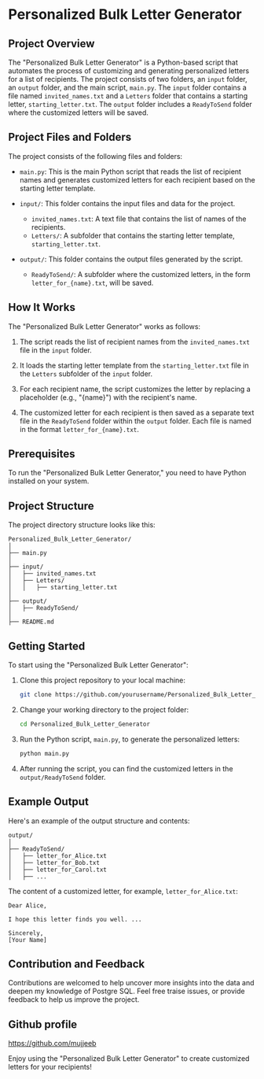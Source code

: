 # Personalized Bulk Letter Generator

## Project Overview

The "Personalized Bulk Letter Generator" is a Python-based script that automates the process of customizing and generating personalized letters for a list of recipients. The project consists of two folders, an `input` folder, an `output` folder, and the main script, `main.py`. The `input` folder contains a file named `invited_names.txt` and a `Letters` folder that contains a starting letter, `starting_letter.txt`. The `output` folder includes a `ReadyToSend` folder where the customized letters will be saved.

## Project Files and Folders

The project consists of the following files and folders:

- `main.py`: This is the main Python script that reads the list of recipient names and generates customized letters for each recipient based on the starting letter template.

- `input/`: This folder contains the input files and data for the project.
  - `invited_names.txt`: A text file that contains the list of names of the recipients.
  - `Letters/`: A subfolder that contains the starting letter template, `starting_letter.txt`.

- `output/`: This folder contains the output files generated by the script.
  - `ReadyToSend/`: A subfolder where the customized letters, in the form `letter_for_{name}.txt`, will be saved.

## How It Works

The "Personalized Bulk Letter Generator" works as follows:

1. The script reads the list of recipient names from the `invited_names.txt` file in the `input` folder.

2. It loads the starting letter template from the `starting_letter.txt` file in the `Letters` subfolder of the `input` folder.

3. For each recipient name, the script customizes the letter by replacing a placeholder (e.g., "{name}") with the recipient's name.

4. The customized letter for each recipient is then saved as a separate text file in the `ReadyToSend` folder within the `output` folder. Each file is named in the format `letter_for_{name}.txt`.

## Prerequisites

To run the "Personalized Bulk Letter Generator," you need to have Python installed on your system.

## Project Structure

The project directory structure looks like this:

```
Personalized_Bulk_Letter_Generator/
│
├── main.py
│
├── input/
│   ├── invited_names.txt
│   ├── Letters/
│   │   ├── starting_letter.txt
│
├── output/
│   ├── ReadyToSend/
│
├── README.md
```

## Getting Started

To start using the "Personalized Bulk Letter Generator":

1. Clone this project repository to your local machine:

   ```bash
   git clone https://github.com/yourusername/Personalized_Bulk_Letter_Generator.git
   ```

2. Change your working directory to the project folder:

   ```bash
   cd Personalized_Bulk_Letter_Generator
   ```

3. Run the Python script, `main.py`, to generate the personalized letters:

   ```bash
   python main.py
   ```

4. After running the script, you can find the customized letters in the `output/ReadyToSend` folder.

## Example Output

Here's an example of the output structure and contents:

```
output/
│
├── ReadyToSend/
│   ├── letter_for_Alice.txt
│   ├── letter_for_Bob.txt
│   ├── letter_for_Carol.txt
│   ├── ...
```

The content of a customized letter, for example, `letter_for_Alice.txt`:

```
Dear Alice,

I hope this letter finds you well. ...

Sincerely,
[Your Name]
```


## Contribution and Feedback

Contributions are welcomed to help uncover more insights into the data and deepen my knowledge of Postgre SQL. Feel free traise issues, or provide feedback to help us improve the project.


## Github profile
https://github.com/mujjeeb


Enjoy using the "Personalized Bulk Letter Generator" to create customized letters for your recipients!
